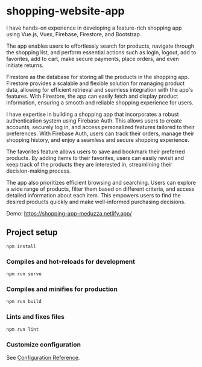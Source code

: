 # shopping-website-app
I have hands-on experience in developing a feature-rich shopping app using Vue.js, Vuex, Firebase, Firestore, and Bootstrap. 

The app enables users to effortlessly search for products, navigate through the shopping list, and perform essential actions such as login, logout, add to favorites, add to cart, make secure payments, place orders, and even initiate returns.

Firestore as the database for storing all the products in the shopping app. Firestore provides a scalable and flexible solution for managing product data, allowing for efficient retrieval and seamless integration with the app's features. With Firestore, the app can easily fetch and display product information, ensuring a smooth and reliable shopping experience for users.

I have expertise in building a shopping app that incorporates a robust authentication system using Firebase Auth. This allows users to create accounts, securely log in, and access personalized features tailored to their preferences. With Firebase Auth, users can track their orders, manage their shopping history, and enjoy a seamless and secure shopping experience.

The favorites feature allows users to save and bookmark their preferred products. By adding items to their favorites, users can easily revisit and keep track of the products they are interested in, streamlining their decision-making process.

The app also prioritizes efficient browsing and searching. Users can explore a wide range of products, filter them based on different criteria, and access detailed information about each item. This empowers users to find the desired products quickly and make well-informed purchasing decisions.


Demo: https://shopping-app-meduzza.netlify.app/
## Project setup
```
npm install
```

### Compiles and hot-reloads for development
```
npm run serve
```

### Compiles and minifies for production
```
npm run build
```

### Lints and fixes files
```
npm run lint
```

### Customize configuration
See [Configuration Reference](https://cli.vuejs.org/config/).
